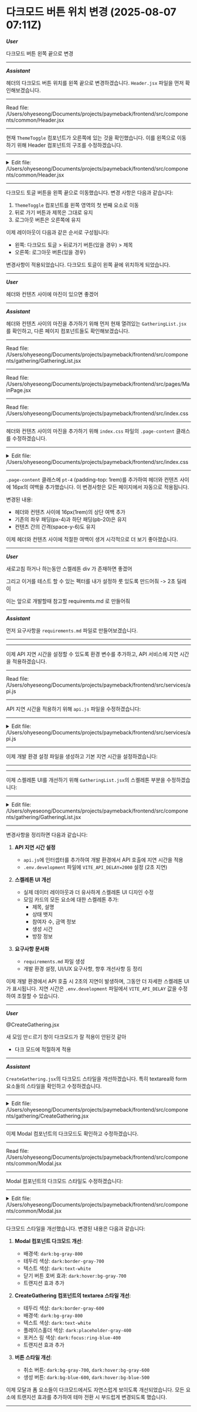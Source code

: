 <!-- Generated by SpecStory -->

# 다크모드 버튼 위치 변경 (2025-08-07 07:11Z)

_**User**_

다크모드 버튼 왼쪽 끝으로 변경

---

_**Assistant**_

헤더의 다크모드 버튼 위치를 왼쪽 끝으로 변경하겠습니다. `Header.jsx` 파일을 먼저 확인해보겠습니다.

---

Read file: /Users/ohyeseong/Documents/projects/paymeback/frontend/src/components/common/Header.jsx

---

현재 `ThemeToggle` 컴포넌트가 오른쪽에 있는 것을 확인했습니다. 이를 왼쪽으로 이동하기 위해 Header 컴포넌트의 구조를 수정하겠습니다.

---

<details><summary>Edit file: /Users/ohyeseong/Documents/projects/paymeback/frontend/src/components/common/Header.jsx</summary>

undefined

**Chunk 1**
Lines added: 1, lines removed: undefined

```diff
@@ -23,4 +23,5 @@
        <div className="max-w-md mx-auto px-4 py-3 flex justify-between items-center">
          <div className="flex items-center gap-3">
+           <ThemeToggle />
            {showBack && (
              <button 
```

**Chunk 2**
Lines added: undefined, lines removed: 1

```diff
@@ -35,5 +36,4 @@
          
          <div className="flex items-center gap-2">
-           <ThemeToggle />
            {showLogout && (
              <button 
```

</details>

---

다크모드 토글 버튼을 왼쪽 끝으로 이동했습니다. 변경 사항은 다음과 같습니다:

1. `ThemeToggle` 컴포넌트를 왼쪽 영역의 첫 번째 요소로 이동
2. 뒤로 가기 버튼과 제목은 그대로 유지
3. 로그아웃 버튼은 오른쪽에 유지

이제 레이아웃이 다음과 같은 순서로 구성됩니다:
- 왼쪽: 다크모드 토글 > 뒤로가기 버튼(있을 경우) > 제목
- 오른쪽: 로그아웃 버튼(있을 경우)

변경사항이 적용되었습니다. 다크모드 토글이 왼쪽 끝에 위치하게 되었습니다.

---

_**User**_

헤더와 컨텐츠 사이에 마진이 있으면 좋겠어

---

_**Assistant**_

헤더와 컨텐츠 사이의 마진을 추가하기 위해 먼저 현재 열려있는 `GatheringList.jsx`를 확인하고, 다른 페이지 컴포넌트들도 확인해보겠습니다.

---

Read file: /Users/ohyeseong/Documents/projects/paymeback/frontend/src/components/gathering/GatheringList.jsx

---

Read file: /Users/ohyeseong/Documents/projects/paymeback/frontend/src/pages/MainPage.jsx

---

Read file: /Users/ohyeseong/Documents/projects/paymeback/frontend/src/index.css

---

헤더와 컨텐츠 사이의 마진을 추가하기 위해 `index.css` 파일의 `.page-content` 클래스를 수정하겠습니다.

---

<details><summary>Edit file: /Users/ohyeseong/Documents/projects/paymeback/frontend/src/index.css</summary>

undefined

**Chunk 1**
Lines added: 1, lines removed: 1

```diff
@@ -9,5 +9,5 @@
  
    .page-content {
-     @apply max-w-md mx-auto space-y-6 pb-20 px-4;
+     @apply max-w-md mx-auto space-y-6 pb-20 px-4 pt-4;
    }
  
```

</details>

---

`.page-content` 클래스에 `pt-4` (padding-top: 1rem)를 추가하여 헤더와 컨텐츠 사이에 16px의 여백을 추가했습니다. 이 변경사항은 모든 페이지에서 자동으로 적용됩니다.

변경된 내용:
- 헤더와 컨텐츠 사이에 16px(1rem)의 상단 여백 추가
- 기존의 좌우 패딩(px-4)과 하단 패딩(pb-20)은 유지
- 컨텐츠 간의 간격(space-y-6)도 유지

이제 헤더와 컨텐츠 사이에 적절한 여백이 생겨 시각적으로 더 보기 좋아졌습니다.

---

_**User**_

새로고침 하거나 하는동안 스켈레톤 div 가 존재하면 좋겠어

그리고 이거를 테스트 할 수 있는 펙터를 내가 설정하 룻 있도록 만드어줘 -> 2초 딜레이

이는 앞으로 개발할때 참고할 requiremts.md 로 만들어줘

---

_**Assistant**_

먼저 요구사항을 `requirements.md` 파일로 만들어보겠습니다.

---



---

이제 API 지연 시간을 설정할 수 있도록 환경 변수를 추가하고, API 서비스에 지연 시간을 적용하겠습니다.

---

Read file: /Users/ohyeseong/Documents/projects/paymeback/frontend/src/services/api.js

---

API 지연 시간을 적용하기 위해 `api.js` 파일을 수정하겠습니다:

---

<details><summary>Edit file: /Users/ohyeseong/Documents/projects/paymeback/frontend/src/services/api.js</summary>

undefined

**Chunk 1**
Lines added: 11, lines removed: 2

```diff
@@ -11,11 +11,20 @@
  });
  
- // Request interceptor to add auth token
+ // Add artificial delay in development mode
+ const addArtificialDelay = async () => {
+   const delay = import.meta.env.VITE_API_DELAY;
+   if (delay) {
+     await new Promise(resolve => setTimeout(resolve, parseInt(delay)));
+   }
+ };
+ 
+ // Request interceptor to add auth token and artificial delay
  api.interceptors.request.use(
-   (config) => {
+   async (config) => {
      const token = localStorage.getItem(STORAGE_KEYS.ACCESS_TOKEN);
      if (token) {
        config.headers.Authorization = `Bearer ${token}`;
      }
+     await addArtificialDelay();
      return config;
    },
```

</details>

---

이제 개발 환경 설정 파일을 생성하고 기본 지연 시간을 설정하겠습니다:

---



---

이제 스켈레톤 UI를 개선하기 위해 `GatheringList.jsx`의 스켈레톤 부분을 수정하겠습니다:

---

<details><summary>Edit file: /Users/ohyeseong/Documents/projects/paymeback/frontend/src/components/gathering/GatheringList.jsx</summary>

undefined

**Chunk 1**
Lines added: 28, lines removed: 5

```diff
@@ -32,9 +32,32 @@
          {[...Array(3)].map((_, i) => (
            <div key={i} className="card animate-pulse">
-             <div className="h-4 bg-gray-200 dark:bg-gray-700 rounded mb-2"></div>
-             <div className="h-3 bg-gray-200 dark:bg-gray-700 rounded w-2/3 mb-3"></div>
-             <div className="flex justify-between">
-               <div className="h-3 bg-gray-200 dark:bg-gray-700 rounded w-16"></div>
-               <div className="h-3 bg-gray-200 dark:bg-gray-700 rounded w-20"></div>
+             <div className="flex justify-between items-start mb-3">
+               <div className="flex-1">
+                 <div className="h-5 bg-gray-200 dark:bg-gray-700 rounded w-3/4 mb-2"></div>
+                 <div className="h-3 bg-gray-200 dark:bg-gray-700 rounded w-2/3 mb-1"></div>
+                 <div className="h-3 bg-gray-200 dark:bg-gray-700 rounded w-1/2"></div>
+               </div>
+               <div className="h-6 w-6 bg-gray-200 dark:bg-gray-700 rounded-full ml-3"></div>
+             </div>
+ 
+             <div className="flex items-center justify-between">
+               <div className="flex items-center gap-4">
+                 <div className="flex items-center gap-1">
+                   <div className="h-4 w-4 bg-gray-200 dark:bg-gray-700 rounded"></div>
+                   <div className="h-3 w-8 bg-gray-200 dark:bg-gray-700 rounded"></div>
+                 </div>
+                 <div className="flex items-center gap-1">
+                   <div className="h-4 w-4 bg-gray-200 dark:bg-gray-700 rounded"></div>
+                   <div className="h-3 w-16 bg-gray-200 dark:bg-gray-700 rounded"></div>
+                 </div>
+               </div>
+               <div className="flex items-center gap-1">
+                 <div className="h-4 w-4 bg-gray-200 dark:bg-gray-700 rounded"></div>
+                 <div className="h-3 w-20 bg-gray-200 dark:bg-gray-700 rounded"></div>
+               </div>
+             </div>
+ 
+             <div className="mt-2 pt-2 border-t border-gray-100 dark:border-gray-700">
+               <div className="h-3 w-24 bg-gray-200 dark:bg-gray-700 rounded"></div>
              </div>
            </div>
```

</details>

---

변경사항을 정리하면 다음과 같습니다:

1. **API 지연 시간 설정**
   - `api.js`에 인터셉터를 추가하여 개발 환경에서 API 호출에 지연 시간을 적용
   - `.env.development` 파일에 `VITE_API_DELAY=2000` 설정 (2초 지연)

2. **스켈레톤 UI 개선**
   - 실제 데이터 레이아웃과 더 유사하게 스켈레톤 UI 디자인 수정
   - 모임 카드의 모든 요소에 대한 스켈레톤 추가:
     - 제목, 설명
     - 상태 뱃지
     - 참여자 수, 금액 정보
     - 생성 시간
     - 방장 정보

3. **요구사항 문서화**
   - `requirements.md` 파일 생성
   - 개발 환경 설정, UI/UX 요구사항, 향후 개선사항 등 정리

이제 개발 환경에서 API 호출 시 2초의 지연이 발생하며, 그동안 더 자세한 스켈레톤 UI가 표시됩니다. 지연 시간은 `.env.development` 파일에서 `VITE_API_DELAY` 값을 수정하여 조절할 수 있습니다.

---

_**User**_

@CreateGathering.jsx 

새 모임 만ㄷ르기 창이 다크모드가 잘 적용이 안된것 같아

- 다크 모드에 적절하게 적용

---

_**Assistant**_

`CreateGathering.jsx`의 다크모드 스타일을 개선하겠습니다. 특히 textarea와 form 요소들의 스타일을 확인하고 수정하겠습니다.

---

<details><summary>Edit file: /Users/ohyeseong/Documents/projects/paymeback/frontend/src/components/gathering/CreateGathering.jsx</summary>

undefined

**Chunk 1**
Lines added: 8, lines removed: 2

```diff
@@ -81,10 +81,16 @@
              onChange={handleChange}
              placeholder="모임에 대한 간단한 설명을 입력해주세요"
-             className="input bg-white dark:bg-gray-800 text-gray-900 dark:text-white"
+             className="w-full px-3 py-2 rounded-lg border border-gray-300 dark:border-gray-600 
+               bg-white dark:bg-gray-800 
+               text-gray-900 dark:text-white 
+               placeholder-gray-500 dark:placeholder-gray-400
+               focus:outline-none focus:ring-2 focus:ring-blue-500 dark:focus:ring-blue-400 
+               focus:border-transparent
+               transition-colors duration-200"
              rows={4}
              maxLength={500}
            />
            {errors.description && (
-             <div className="form-error text-red-500 dark:text-red-400">{errors.description}</div>
+             <div className="text-sm text-red-500 dark:text-red-400 mt-1">{errors.description}</div>
            )}
            <div className="text-xs text-gray-500 dark:text-gray-400 mt-1">
```

**Chunk 2**
Lines added: 1, lines removed: undefined

```diff
@@ -99,4 +105,5 @@
              fullWidth
              onClick={handleClose}
+             className="dark:bg-gray-700 dark:hover:bg-gray-600 dark:text-white"
            >
              취소
```

**Chunk 3**
Lines added: 1, lines removed: undefined

```diff
@@ -106,4 +113,5 @@
              fullWidth 
              loading={loading}
+             className="dark:bg-blue-600 dark:hover:bg-blue-500"
            >
              생성하기
```

</details>

---

이제 Modal 컴포넌트의 다크모드도 확인하고 수정하겠습니다.

---

Read file: /Users/ohyeseong/Documents/projects/paymeback/frontend/src/components/common/Modal.jsx

---

Modal 컴포넌트의 다크모드 스타일도 수정하겠습니다:

---

<details><summary>Edit file: /Users/ohyeseong/Documents/projects/paymeback/frontend/src/components/common/Modal.jsx</summary>

undefined

**Chunk 1**
Lines added: 4, lines removed: 4

```diff
@@ -23,10 +23,10 @@
          onClick={onClose}
        />
-       <div className="relative bg-white rounded-lg shadow-lg w-full max-w-md mx-4 max-h-[90vh] overflow-auto">
-         <div className="flex items-center justify-between p-4 border-b">
-           <h2 className="text-lg font-semibold">{title}</h2>
+       <div className="relative bg-white dark:bg-gray-800 rounded-lg shadow-lg w-full max-w-md mx-4 max-h-[90vh] overflow-auto transition-colors duration-200">
+         <div className="flex items-center justify-between p-4 border-b border-gray-200 dark:border-gray-700">
+           <h2 className="text-lg font-semibold text-gray-900 dark:text-white">{title}</h2>
            <button 
              onClick={onClose}
-             className="p-1 hover:bg-gray-100 rounded"
+             className="p-1 hover:bg-gray-100 dark:hover:bg-gray-700 rounded text-gray-600 dark:text-gray-400 transition-colors duration-200"
            >
              <X size={20} />
```

</details>

---

다크모드 스타일을 개선했습니다. 변경된 내용은 다음과 같습니다:

1. **Modal 컴포넌트 다크모드 개선**:
   - 배경색: `dark:bg-gray-800`
   - 테두리 색상: `dark:border-gray-700`
   - 텍스트 색상: `dark:text-white`
   - 닫기 버튼 호버 효과: `dark:hover:bg-gray-700`
   - 트랜지션 효과 추가

2. **CreateGathering 컴포넌트의 textarea 스타일 개선**:
   - 테두리 색상: `dark:border-gray-600`
   - 배경색: `dark:bg-gray-800`
   - 텍스트 색상: `dark:text-white`
   - 플레이스홀더 색상: `dark:placeholder-gray-400`
   - 포커스 링 색상: `dark:focus:ring-blue-400`
   - 트랜지션 효과 추가

3. **버튼 스타일 개선**:
   - 취소 버튼: `dark:bg-gray-700`, `dark:hover:bg-gray-600`
   - 생성 버튼: `dark:bg-blue-600`, `dark:hover:bg-blue-500`

이제 모달과 폼 요소들이 다크모드에서도 자연스럽게 보이도록 개선되었습니다. 모든 요소에 트랜지션 효과를 추가하여 테마 전환 시 부드럽게 변경되도록 했습니다.

---

